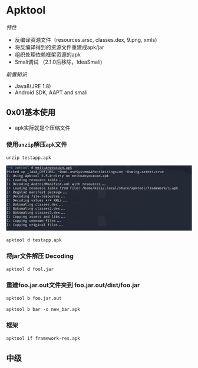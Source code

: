 # Apktool
*特性*
* 反编译资源文件（resources.arsc, classes.dex, 9.png, xmls)
* 将反编译得到的资源文件重建成apk/jar
* 组织处理依赖框架资源的apk
* Smali调试 （2.1.0后移除，IdeaSmali)

*前置知识*
* Java8(JRE 1.8)
* Android SDK, AAPT and smali

## 0x01基本使用
* apk实际就是个压缩文件

### 使用`unzip`解压`apk`文件
```shell
unzip testapp.apk
```
![](Apktool手册_files/1.jpg)

```shell
apktool d testapp.apk
```

### 将jar文件解压 Decoding
```shell
apktool d fool.jar
```

### 重建foo.jar.out文件夹到 foo.jar.out/dist/foo.jar
```shell
apktool b foo.jar.out
```

```shell
apktool b bar -o new_bar.apk
```
### 框架
```shell
apktool if framework-res.apk
```

## 中级
